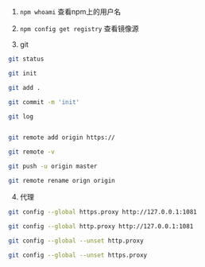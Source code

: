 1. `npm whoami`  查看npm上的用户名

2. `npm config get registry` 查看镜像源

3. git

```bash
git status

git init

git add .

git commit -m 'init'

git log


git remote add origin https://

git remote -v

git push -u origin master

git remote rename orign origin

```
4.  代理

  ```bash
  git config --global https.proxy http://127.0.0.1:1081

  git config --global http.proxy http://127.0.0.1:1081

  git config --global --unset http.proxy
  
  git config --global --unset https.proxy
  ```
